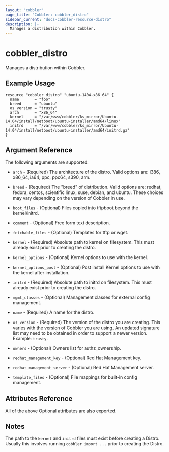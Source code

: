 ```yaml
---
layout: "cobbler"
page_title: "Cobbler: cobbler_distro"
sidebar_current: "docs-cobbler-resource-distro"
description: |-
  Manages a distribution within Cobbler.
---
```


# cobbler\_distro

Manages a distribution within Cobbler.

## Example Usage

```
resource "cobbler_distro" "ubuntu-1404-x86_64" {
  name       = "foo"
  breed      = "ubuntu"
  os_version = "trusty"
  arch       = "x86_64"
  kernel     = "/var/www/cobbler/ks_mirror/Ubuntu-14.04/install/netboot/ubuntu-installer/amd64/linux"
  initrd     = "/var/www/cobbler/ks_mirror/Ubuntu-14.04/install/netboot/ubuntu-installer/amd64/initrd.gz"
}
```

## Argument Reference

The following arguments are supported:

* `arch` - (Required) The architecture of the distro. Valid options
  are: i386, x86_64, ia64, ppc, ppc64, s390, arm.

* `breed` - (Required) The "breed" of distribution. Valid options
  are: redhat, fedora, centos, scientific linux, suse, debian, and
  ubuntu. These choices may vary depending on the version of Cobbler
  in use.

* `boot_files` - (Optional) Files copied into tftpboot beyond the
  kernel/initrd.

* `comment` - (Optional) Free form text description.

* `fetchable_files` - (Optional) Templates for tftp or wget.

* `kernel` - (Required) Absolute path to kernel on filesystem. This
  must already exist prior to creating the distro.

* `kernel_options` - (Optional) Kernel options to use with the
  kernel.

* `kernel_options_post` - (Optional) Post install Kernel options to
  use with the kernel after installation.

* `initrd` - (Required) Absolute path to initrd on filesystem. This
  must already exist prior to creating the distro.

* `mgmt_classes` - (Optional) Management classes for external config
  management.

* `name` - (Required) A name for the distro.

* `os_version` - (Required) The version of the distro you are
  creating. This varies with the version of Cobbler you are using.
  An updated signature list may need to be obtained in order to
  support a newer version. Example: `trusty`.

* `owners` - (Optional) Owners list for authz_ownership.

* `redhat_management_key` - (Optional) Red Hat Management key.

* `redhat_management_server` - (Optional) Red Hat Management server.

* `template_files` - (Optional) File mappings for built-in config
  management.

## Attributes Reference

All of the above Optional attributes are also exported.

## Notes

The path to the `kernel` and `initrd` files must exist before
creating a Distro. Usually this involves running `cobbler import ...`
prior to creating the Distro.
